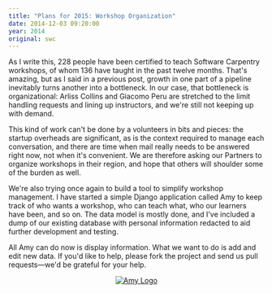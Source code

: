 ```yaml
---
title: "Plans for 2015: Workshop Organization"
date: 2014-12-03 09:20:00
year: 2014
original: swc
---
```

<p>
  As I write this,
  228 people have been certified to teach Software Carpentry workshops,
  of whom 136 have taught in the past twelve months.
  That's amazing,
  but as I said in a previous post,
  growth in one part of a pipeline inevitably turns another into a bottleneck.
  In our case,
  that bottleneck is organizational:
  Arliss Collins
  and Giacomo Peru
  are stretched to the limit handling requests and lining up instructors,
  and we're still not keeping up with demand.
</p>
<p>
  This kind of work can't be done by a volunteers in bits and pieces:
  the startup overheads are significant,
  as is the context required to manage each conversation,
  and there are time when mail really needs to be answered right now,
  not when it's convenient.
  We are therefore asking our Partners
  to organize workshops in their region,
  and hope that others will shoulder some of the burden as well.
</p>
<p>
  We're also trying once again to build a tool to simplify workshop management.
  I have started a simple Django application called Amy
  to keep track of who wants a workshop,
  who can teach what,
  who our learners have been,
  and so on.
  The data model is mostly done,
  and I've included a dump of our existing database
  with personal information redacted
  to aid further development and testing.
</p>
<p>
  All Amy can do now is display information.
  What we want to do is add and edit new data.
  If you'd like to help,
  please fork the project
  and send us pull requests&mdash;we'd be grateful for your help.
</p>
<div align="center">
  <a href="{{site.github_url}}/amy"><img src="{{site.github.url}}/files/2014/12/amy-logo.png" alt="Amy Logo" /></a>
</div>

